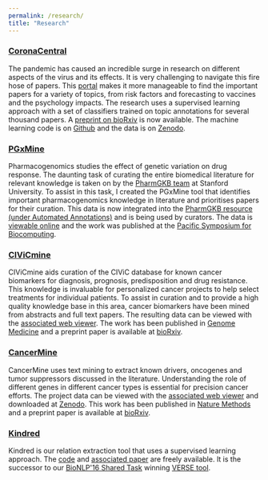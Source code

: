 ```yaml
---
permalink: /research/
title: "Research"
---
```


### [CoronaCentral](https://coronacentral.ai)

The pandemic has caused an incredible surge in research on different aspects of the virus and its effects. It is very challenging to navigate this fire hose of papers. This [portal](https://coronacentral.ai) makes it more manageable to find the important papers for a variety of topics, from risk factors and forecasting to vaccines and the psychology impacts. The research uses a supervised learning approach with a set of classifiers trained on topic annotations for several thousand papers. A [preprint on bioRxiv](https://doi.org/10.1101/2020.12.21.423860) is now available. The machine learning code is on [Github](https://github.com/jakelever/corona-ml) and the data is on [Zenodo](https://doi.org/10.5281/zenodo.4383289).

### [PGxMine](https://pgxmine.pharmgkb.org/)

Pharmacogenomics studies the effect of genetic variation on drug response. The daunting task of curating the entire biomedical literature for relevant knowledge is taken on by the [PharmGKB team](https://www.pharmgkb.org/) at Stanford University. To assist in this task, I created the PGxMine tool that identifies important pharmacogenomics knowledge in literature and prioritises papers for their curation. This data is now integrated into the [PharmGKB resource (under Automated Annotations)](https://pharmgkb.blogspot.com/2019/10/pharmgkb-releases-automated-annotations.html) and is being used by curators. The data is [viewable online](https://pgxmine.pharmgkb.org/) and the work was published at the [Pacific Symposium for Biocomputing](https://pubmed.ncbi.nlm.nih.gov/31797632/).

### [CIViCmine](http://bionlp.bcgsc.ca/civicmine/)

CIViCmine aids curation of the CIViC database for known cancer biomarkers for diagnosis, prognosis, predisposition and drug resistance. This knowledge is invaluable for personalized cancer projects to help select treatments for individual patients. To assist in curation and to provide a high quality knowledge base in this area, cancer biomarkers have been mined from abstracts and full text papers. The resulting data can be viewed with the [associated web viewer](http://bionlp.bcgsc.ca/civicmine/). The work has been published in [Genome Medicine](https://doi.org/10.1186/s13073-019-0686-y) and a preprint paper is available at [bioRxiv](https://doi.org/10.1101/500686).

### [CancerMine](http://bionlp.bcgsc.ca/cancermine/)

CancerMine uses text mining to extract known drivers, oncogenes and tumor suppressors discussed in the literature. Understanding the role of different genes in different cancer types is essential for precision cancer efforts. The project data can be viewed with the [associated web viewer](http://bionlp.bcgsc.ca/cancermine/) and downloaded at [Zenodo](https://doi.org/10.5281/zenodo.1156241). This work has been published in [Nature Methods](https://www.nature.com/articles/s41592-019-0422-y) and a preprint paper is available at [bioRxiv](https://doi.org/10.1101/364406). 

### [Kindred](https://github.com/jakelever/kindred)

Kindred is our relation extraction tool that uses a supervised learning approach. The [code](https://github.com/jakelever/kindred) and [associated paper](http://aclweb.org/anthology/W17-2322) are freely available. It is the successor to our [BioNLP'16 Shared Task](http://2016.bionlp-st.org/) winning [VERSE tool](https://github.com/jakelever/VERSE). 

